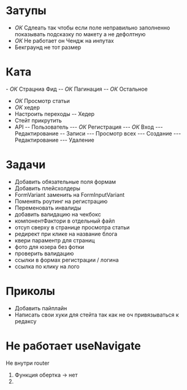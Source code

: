 # Затупы

- _ОК_ Сдлеать так чтобы если поле неправильно заполненно показывать подсказку по макету а не дефолтную
- _ОК_ Не работает он Чендж на инпутах
- Бекграунд не тот размер

# Ката

- *ОК* Страцниа Фид
-- _ОК_ Пагинация
-- _ОК_ Остальное

- _ОК_ Просмотр статьи
- _ОК_ хедер
- Настроить переходы
  -- Хедер
- Стейт прикрутить
- API
  -- Пользователь
  --- _ОК_ Регистрация
  --- _ОК_ Вход
  --- Редактирование
  -- Записи
  --- Просмотр всех
  --- Создание
  --- Редактирование
  --- Удаление

# Задачи

- Добавить обязательные поля формам
- Добавить плейсхолдеры
- FormVariant заменить на FormInputVariant
- Поменять роутинг на регистрацию
- Переменовать инвалиды
- добавить валидацию на чекбокс
- компонентФактори в отдельный файл
- отсуп сверху в странице просмотра статьи
- редирект при клике на название блога
- квери параментр для страниц
- фото для юзера без фотки
- проверить валидацию
- ссылки в формах регистрации / логина
- ссылка по клику на лого

# Приколы

- Добавить пайплайн
- Написать свои хуки для стейта так как не оч привязываться к редаксу

# Не работает useNavigate

Не внутри router

1. Функция обертка -> нет
2.
